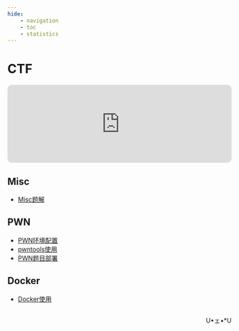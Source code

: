 ```yaml
---
hide:
    - navigation
    - toc
    - statistics
---
```


# CTF

<div style="display: flex; justify-content: left;">
<iframe id="embedPlayer" src="https://embed.music.apple.com/cn/album/%E5%BC%80%E5%90%AF%E6%96%B0%E5%BE%81%E7%A8%8B2/1665843106?i=1665844021&amp;app=music&amp;itsct=music_box_player&amp;itscg=30200&amp;ls=1&amp;theme=dark" height="175px" frameborder="0" sandbox="allow-forms allow-popups allow-same-origin allow-scripts allow-top-navigation-by-user-activation" allow="autoplay *; encrypted-media *; clipboard-write" style="width: 100%; max-width: 660px; overflow: hidden; border-radius: 10px; transform: translateZ(0px); animation: 2s ease 0s 6 normal none running loading-indicator; background-color: rgb(228, 228, 228);"></iframe>
</div>

<!-- !!! info "CTF"
    记录CTF的学习过程 -->

## Misc

+ [Misc题解](Misc/index.md)

## PWN

+ [PWN环境配置](PWN/env.md)
+ [pwntools使用](PWN/pwntools/notes.md)
+ [PWN题目部署](PWN/other/build-pwn.md)

## Docker

+ [Docker使用](Docker/index.md)
<div style="display: flex; justify-content: right;">
<div class="center-container">

  <state>U•ェ•*U</state>

</div>
</div>

<div class="line"></div>


<!-- <div class="center-container"> -->
  <!-- <state>(◎﹏◎)</state>
  <text>buiding</text> -->
  <!-- <text class="line">.....</text> -->
  <!-- <br>
</div> -->
<!-- <hr> -->
<!-- --- -->

<!-- [:material-home: 回到主页](../../index.md) -->
<link rel="stylesheet" href="../../css/CTF/index_ctf.css">